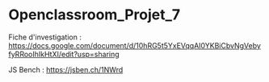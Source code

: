 # Openclassroom_Projet_7

Fiche d'investigation : https://docs.google.com/document/d/10hRG5t5YxEVqqAI0YKBiCbvNgVebyfyRRooIhIkHtXI/edit?usp=sharing

JS Bench : https://jsben.ch/1NWrd
